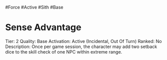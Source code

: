 #Force
#Active
#Sith
#Base

# Sense Advantage
Tier: 2
Quality: Base
Activation: Active (Incidental, Out Of Turn)
Ranked: No
Description: Once per game session, the character may add two setback dice to the skill check of one NPC within extreme range.